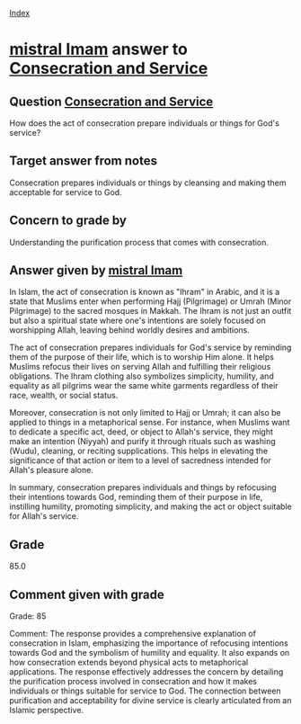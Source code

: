 
[Index](../../index.md)
# [mistral Imam](../../answering_models/mistral_Imam.md) answer to [Consecration and Service](../../questions/Consecration_and_Service.md)

## Question [Consecration and Service](../../questions/Consecration_and_Service.md)
How does the act of consecration prepare individuals or things for God's service?

## Target answer from notes
Consecration prepares individuals or things by cleansing and making them acceptable for service to God.

## Concern to grade by
Understanding the purification process that comes with consecration.

## Answer given by [mistral Imam](../../answering_models/mistral_Imam.md)
 In Islam, the act of consecration is known as "Ihram" in Arabic, and it is a state that Muslims enter when performing Hajj (Pilgrimage) or Umrah (Minor Pilgrimage) to the sacred mosques in Makkah. The Ihram is not just an outfit but also a spiritual state where one's intentions are solely focused on worshipping Allah, leaving behind worldly desires and ambitions.

The act of consecration prepares individuals for God's service by reminding them of the purpose of their life, which is to worship Him alone. It helps Muslims refocus their lives on serving Allah and fulfilling their religious obligations. The Ihram clothing also symbolizes simplicity, humility, and equality as all pilgrims wear the same white garments regardless of their race, wealth, or social status.

Moreover, consecration is not only limited to Hajj or Umrah; it can also be applied to things in a metaphorical sense. For instance, when Muslims want to dedicate a specific act, deed, or object to Allah's service, they might make an intention (Niyyah) and purify it through rituals such as washing (Wudu), cleaning, or reciting supplications. This helps in elevating the significance of that action or item to a level of sacredness intended for Allah's pleasure alone.

In summary, consecration prepares individuals and things by refocusing their intentions towards God, reminding them of their purpose in life, instilling humility, promoting simplicity, and making the act or object suitable for Allah's service.

## Grade
85.0

## Comment given with grade
Grade: 85

Comment: The response provides a comprehensive explanation of consecration in Islam, emphasizing the importance of refocusing intentions towards God and the symbolism of humility and equality. It also expands on how consecration extends beyond physical acts to metaphorical applications. The response effectively addresses the concern by detailing the purification process involved in consecration and how it makes individuals or things suitable for service to God. The connection between purification and acceptability for divine service is clearly articulated from an Islamic perspective.
